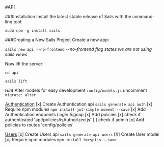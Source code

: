#API

###Installation
Install the latest stable release  of Sails with the command-line tool:

`sudo npm -g install sails`

###Creating a New Sails Project
Create a new app:

`sails new api --no-frontend`
*--no-frontend flag states we are not using sails views*

Now lift the server:

`cd api`

`sails lift`

*Hint*
Alter models for easy development `config/models.js` uncomment `migrate: alter`

[Authentication](docs/Authentication.md)
[x] Create Authentication api
  `sails generate api auth`
  [x] Require npm modules
    `npm install jwt-simple moment --save`
  [x] Add Authentication endpoints
    *Login*
    *Signup*
  [x] Add policies
      [x] check if authenticated 'api/policies/isAuthorized.js'
      [ ] check if admin
  [x] Add policies to routes 'config/policies'

[Users](docs/Users.md)
[x] Create Users api
  `sails generate api users`
  [X] Create User model
  [x] Require npm modules
    `npm install bcryptjs --save`
